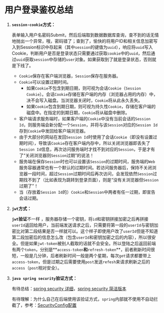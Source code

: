 # 用户登录鉴权总结

1. **`session-cookie`方式：**

   表单输入用户名密码Submit，然后后端取到数据数据库查询，查不到的话无情地抛出一个异常，哦，密码错了；查到了，愉快的将用户ID和相关信息加密写入到Session标识中存起来（其中`session`的键值为`uuid`），响应将`uuid`写入Cookie，判断用户是否是登录状态只需要通过获取`cookie`中的`uuid`，然后通过`uuid`获取`session`中存储的`user`对象。如果获取到了就是登录状态，否则就是下线了。

   - `Cookie`保存在客户端浏览器，`Session`保存在服务器。
   - `Cookie`可以设置过期时间。
     - 如果`Cookie`不包含到期日期，则可视为会话`Cookie`（`Session Cookie`）。会话`Cookie`存储在客户端的内存（浏览器占用的内存）中，决不会写入磁盘。当浏览器关闭时，`Cookie`将从此永久丢失。
     - 如果`Cookie`包含到期日期，则可视为持久性`Cookie`，存储在客户端的磁盘中。在指定的到期日期，`Cookie`将从磁盘中删除。
   - 客户端请求服务端时，如果客户端的`Cookie`中没有当前会话的`Session Id`，则服务端会新分配一个`Session`，并将与该`Session`对应的`Session Id`存到`Cookie`中发回给客户端浏览器。
   - 由于大部分的网站在发回`Session Id`时使用了会话`Cookie`（即没有设置过期时间），导致该`Cookie`存在客户端内存中，所以关闭浏览器即丢失了`Session Id`信息，再次访问服务端时才找不到对应的`Session`，于是才有了“关闭浏览器则`Session`过期”的说法！
   - 服务端在保存`Session`时也可以设置该`Session`的过期时间，服务端的`Web`服务容器通常也有一个默认的过期时间。若访问服务器后，保持不关闭浏览器一段时间，超过`Session`过期时间后再次访问，会发现依然`Session`过期找不到了（比如表现为跳转到登录页面），则是“没有关浏览器但`Session`过期了”！
   - 当（存放着`Session Id`的）`Cookie`和`Session`中两者有任一过期，即宣告会话过期。

2. **`jwt`方式：**

   **`jwt`验证**不一样 ，服务器存储一个密钥，将`id`和密钥拼接加密之后再拼接`userId`返回给用户，当前端发送请求之后，只需要将第一段的`userId`与密钥加密比对第二段结果是否一样就可以。这个样子即使用户改了`userId`但是不知道第二段加密后的信息怎么改（包含`userId`和密钥加密之后的内容），所以很安全。但是如果`jwt-token`被别人截取的话就不会安全。所以登陆之后返回前端有两个`token`，分别是**`access-token`**和**`refresh-token`**，前者刷新时间很短，一般是几分钟，后者刷新时间一般是两个星期，每次`get`请求都要带上`access-token`，但是过期之后需要使用`post`发送`refesh`来请求刷新之后的`access`（`post`相对安全）。

3. **`java spring security`验证方式：**

   有待总结：[spring security 详细](https://www.jianshu.com/p/e3496a31781c)，[spring security 简洁版本](https://juejin.cn/post/6844903809953595406)

   有待理解：为什么自己在后端使用该验证方式，`spring`内部就不使用不自动拦截了，参考：[SecurityConfig配置](https://blog.csdn.net/weixin_31976493/article/details/113628306)

   
